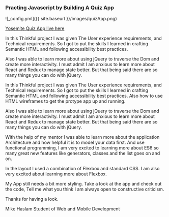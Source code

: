 ### Practing Javascript by Building A Quiz App

![_config.yml]({{ site.baseurl }}/images/quizApp.png)

[Yosemite Quiz App live here](https://mikehaslam-thinkful-projects.github.io/quiz-app/)

In this Thinkful project I was given The User experience requirements, and Technical requirements. So I got to put the skills I learned in crafting Semantic HTML and following accessibility best practices.

Also I was able to learn more about using jQuery to traverse the Dom and create more interactivity. I must admit I am anxious to learn more about React and Redux to manage state better. But that being said there are so many things you can do with jQuery. 


In this Thinkful project I was given The User experience requirements, and Technical requirements. So I got to put the skills I learned in crafting Semantic HTML and following accessibility best practices. Also how to use HTML wireframes to get the protype app up and running.

Also I was able to learn more about using jQuery to traverse the Dom and create more interactivity. I must admit I am anxious to learn more about React and Redux to manage state better. But that being said there are so many things you can do with jQuery. 

With the help of my mentor I was able to learn more about the application Architecture and how helpful it is to model your data first. And use functional programming, I am very excited to learning more about ES6 so many great new features like generators, classes and the list goes on and on.

In the layout I used a combination of Flexbox and standard CSS. I am also very excited about learning more about Flexbox.

My App still needs a bit more styling. Take a look at the app and check out the code, Tell me what you think I am always open to constructive criticism.

Thanks for having a look. 

Mike Haslam 
Student of Web and Mobile Development
